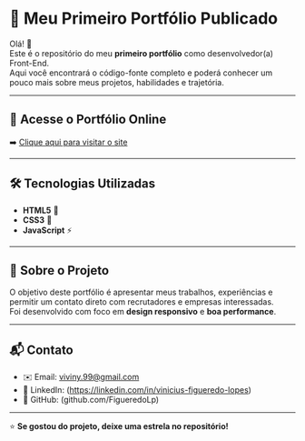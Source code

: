 # 🎉 Meu Primeiro Portfólio Publicado

Olá! 👋  
Este é o repositório do meu **primeiro portfólio** como desenvolvedor(a) Front-End.  
Aqui você encontrará o código-fonte completo e poderá conhecer um pouco mais sobre meus projetos, habilidades e trajetória.

---

## 🔗 Acesse o Portfólio Online
➡️ [Clique aqui para visitar o site](https://figueredolp.github.io/)

---

## 🛠️ Tecnologias Utilizadas
- **HTML5** 📄
- **CSS3** 🎨
- **JavaScript** ⚡

---

## 📌 Sobre o Projeto
O objetivo deste portfólio é apresentar meus trabalhos, experiências e permitir um contato direto com recrutadores e empresas interessadas.  
Foi desenvolvido com foco em **design responsivo** e **boa performance**.

---

## 📬 Contato
- ✉️ Email: viviny.99@gmail.com  
- 💼 LinkedIn: (https://linkedin.com/in/vinicius-figueredo-lopes)  
- 🐙 GitHub: (github.com/FigueredoLp)  

---

⭐ **Se gostou do projeto, deixe uma estrela no repositório!**
